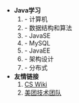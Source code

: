 <!-- _sidebar.md侧边栏设置 -->

- **Java学习**
  1. \- 计算机
  2. \- 数据结构和算法
  3. \- JavaSE
  4. \- MySQL
  5. \- JavaEE
  6. \- 架构设计
  7. \- 分布式
- **友情链接**
  1. [CS Wiki](https://veal98.gitee.io/cs-wiki "CS Wiki")
  2. [美团技术团队](https://tech.meituan.com)

